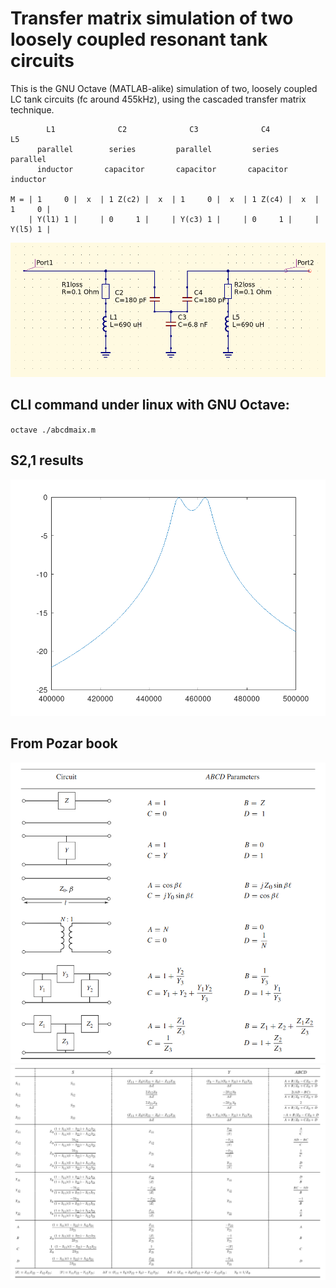 # Transfer matrix simulation of two loosely coupled resonant tank circuits

This is the GNU Octave (MATLAB-alike) simulation of two, loosely coupled LC tank circuits (fc around 455kHz), using the cascaded transfer matrix technique.

```
        L1              C2              C3              C4              L5
      parallel        series         parallel         series         parallel
      inductor       capacitor       capacitor       capacitor       inductor

M = | 1     0 |  x  | 1 Z(c2) |  x  | 1     0 |  x  | 1 Z(c4) |  x  | 1     0 |
    | Y(l1) 1 |     | 0     1 |     | Y(c3) 1 |     | 0     1 |     | Y(l5) 1 |
```

![image circuit](circuit.png)

## CLI command under linux with GNU Octave:
`octave ./abcdmaix.m`

## S2,1 results

![image s21](s21.png)

## From Pozar book

![image 1](ABCD1.png)
![image 2](ABCD2.png)

